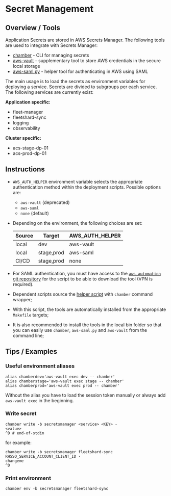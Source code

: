 # Secret Management

## Overview / Tools
Application Secrets are stored in AWS Secrets Manager.
The following tools are used to integrate with Secrets Manager:
- [chamber](https://github.com/segmentio/chamber) - CLI for managing secrets
- [aws-vault](https://github.com/99designs/aws-vault) - supplementary tool to store AWS credentials in the secure local storage
- [aws-saml.py](https://gitlab.corp.redhat.com/compute/aws-automation) - helper tool for authenticating in AWS using SAML

The main usage is to load the secrets as environment variables for deploying a service.
Secrets are divided to subgroups per each service. The following services are currently exist:

**Application specific:**
- fleet-manager
- fleetshard-sync
- logging
- observability

**Cluster specific:**
- acs-stage-dp-01
- acs-prod-dp-01

## Instructions
- `AWS_AUTH_HELPER` environment variable selects the appropriate authentication method within the deployment scripts. Possible options are:
  - `aws-vault` (deprecated)
  - `aws-saml`
  - `none` (default)
- Depending on the environment, the following choices are set:

    | Source | Target      | AWS_AUTH_HELPER |
    |--------|-------------|-----------------|
    | local  | dev         | aws-vault       |
    | local  | stage,prod  | aws-saml        |
    | CI/CD  | stage,prod  | none            |

- For SAML authentication, you must have access to the [`aws-automation` git repository](https://gitlab.corp.redhat.com/compute/aws-automation) for the script to be able to download the tool (VPN is required).
- Dependent scripts source the [helper script](./../../scripts/lib/external_config.sh) with `chamber` command wrapper;
- With this script, the tools are automatically installed from the appropriate `Makefile` targets;
- It is also recommended to install the tools in the local bin folder so that you can easily use `chamber`, `aws-saml.py` and `aws-vault` from the command line;

## Tips / Examples
### Useful environment aliases
```shell
alias chamberdev='aws-vault exec dev -- chamber'
alias chamberstage='aws-vault exec stage -- chamber'
alias chamberprod='aws-vault exec prod -- chamber'
```
Without the alias you have to load the session token manually or always add `aws-vault exec` in the beginning.

### Write secret
```shell
chamber write -b secretsmanager <service> <KEY> -
<value>
^D # end-of-stdin
```
for example:
```shell
chamber write -b secretsmanager fleetshard-sync RHSSO_SERVICE_ACCOUNT_CLIENT_ID -
changeme
^D
```

### Print environment
```shell
chamber env -b secretsmanager fleetshard-sync
```
